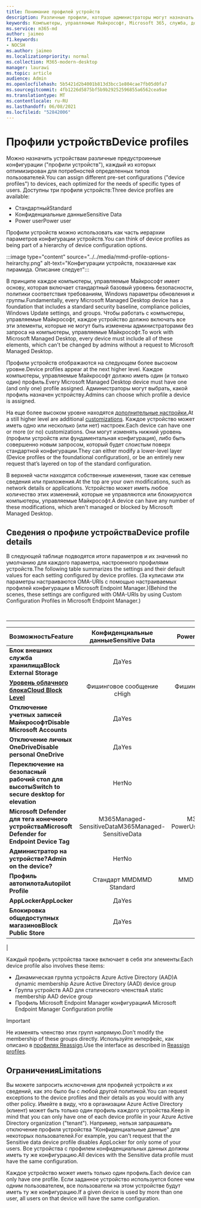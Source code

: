 ```yaml
---
title: Понимание профилей устройств
description: Различные профили, которые администраторы могут назначать устройствам
keywords: Компьютеры, управляемые Майкрософт, Microsoft 365, служба, документация
ms.service: m365-md
author: jaimeo
f1.keywords:
- NOCSH
ms.author: jaimeo
ms.localizationpriority: normal
ms.collection: M365-modern-desktop
manager: laurawi
ms.topic: article
audience: Admin
ms.openlocfilehash: 5b5421d2b4001b813d3bcc1e804cae7fb05d0fa7
ms.sourcegitcommit: 4fb1226d5875bf5b9b29252596855a6562cea9ae
ms.translationtype: MT
ms.contentlocale: ru-RU
ms.lasthandoff: 06/08/2021
ms.locfileid: "52842006"
---
```

# <a name="device-profiles"></a><span data-ttu-id="fb274-104">Профили устройств</span><span class="sxs-lookup"><span data-stu-id="fb274-104">Device profiles</span></span>

<span data-ttu-id="fb274-105">Можно назначить устройствам различные предустроинные конфигурации ("профили устройств"), каждый из которых оптимизирован для потребностей определенных типов пользователей.</span><span class="sxs-lookup"><span data-stu-id="fb274-105">You can assign different pre-set configurations ("device profiles") to devices, each optimized for the needs of specific types of users.</span></span> <span data-ttu-id="fb274-106">Доступны три профиля устройств:</span><span class="sxs-lookup"><span data-stu-id="fb274-106">Three device profiles are available:</span></span>

- <span data-ttu-id="fb274-107">Стандартный</span><span class="sxs-lookup"><span data-stu-id="fb274-107">Standard</span></span>
- <span data-ttu-id="fb274-108">Конфиденциальные данные</span><span class="sxs-lookup"><span data-stu-id="fb274-108">Sensitive Data</span></span>
- <span data-ttu-id="fb274-109">Power user</span><span class="sxs-lookup"><span data-stu-id="fb274-109">Power user</span></span>

<span data-ttu-id="fb274-110">Профили устройств можно использовать как часть иерархии параметров конфигурации устройств.</span><span class="sxs-lookup"><span data-stu-id="fb274-110">You can think of device profiles as being part of a hierarchy of device configuration options.</span></span>

:::image type="content" source="../../media/mmd-profile-options-heirarchy.png" alt-text="Конфигурации устройств, показанные как пирамида. Описание следует":::

<span data-ttu-id="fb274-112">В принципе каждое компьютеры, управляемые Майкрософт имеет основу, которая включает стандартный базовый уровень безопасности, политики соответствия требованиям, Windows параметры обновления и группы.</span><span class="sxs-lookup"><span data-stu-id="fb274-112">Fundamentally, every Microsoft Managed Desktop device has a foundation that includes a standard security baseline, compliance policies, Windows Update settings, and groups.</span></span> <span data-ttu-id="fb274-113">Чтобы работать с компьютеры, управляемые Майкрософт, каждое устройство должно включать все эти элементы, которые не могут быть изменены администраторами без запроса на компьютеры, управляемые Майкрософт.</span><span class="sxs-lookup"><span data-stu-id="fb274-113">To work with Microsoft Managed Desktop, every device must include all of these elements, which can't be changed by admins without a request to Microsoft Managed Desktop.</span></span>

<span data-ttu-id="fb274-114">Профили устройств отображаются на следующем более высоком уровне.</span><span class="sxs-lookup"><span data-stu-id="fb274-114">Device profiles appear at the next higher level.</span></span> <span data-ttu-id="fb274-115">Каждое компьютеры, управляемые Майкрософт должно иметь один (и только один) профиль.</span><span class="sxs-lookup"><span data-stu-id="fb274-115">Every Microsoft Managed Desktop device must have one (and only one) profile assigned.</span></span> <span data-ttu-id="fb274-116">Администраторы могут выбрать, какой профиль назначен устройству.</span><span class="sxs-lookup"><span data-stu-id="fb274-116">Admins can choose which profile a device is assigned.</span></span>

<span data-ttu-id="fb274-117">На еще более высоком уровне находятся [дополнительные настройки.](customizing.md)</span><span class="sxs-lookup"><span data-stu-id="fb274-117">At a still higher level are additional [customizations](customizing.md).</span></span> <span data-ttu-id="fb274-118">Каждое устройство может иметь одно или несколько (или нет) настроек.</span><span class="sxs-lookup"><span data-stu-id="fb274-118">Each device can have one or more (or no) customizations.</span></span> <span data-ttu-id="fb274-119">Они могут изменять нижний уровень (профили устройств или фундаментальная конфигурация), либо быть совершенно новым запросом, который будет слоистым поверх стандартной конфигурации.</span><span class="sxs-lookup"><span data-stu-id="fb274-119">They can either modify a lower-level layer (Device profiles or the foundational configuration),  or be an entirely new request that’s layered on top of the standard configuration.</span></span>

<span data-ttu-id="fb274-120">В верхней части находятся собственные изменения, такие как сетевые сведения или приложения.</span><span class="sxs-lookup"><span data-stu-id="fb274-120">At the top are your own modifications, such as network details or applications.</span></span> <span data-ttu-id="fb274-121">Устройство может иметь любое количество этих изменений, которые не управляются или блокируются компьютеры, управляемые Майкрософт.</span><span class="sxs-lookup"><span data-stu-id="fb274-121">A device can have any number of these modifications, which aren't managed or blocked by Microsoft Managed Desktop.</span></span>


## <a name="device-profile-details"></a><span data-ttu-id="fb274-122">Сведения о профиле устройства</span><span class="sxs-lookup"><span data-stu-id="fb274-122">Device profile details</span></span>

<span data-ttu-id="fb274-123">В следующей таблице подводятся итоги параметров и их значений по умолчанию для каждого параметра, настроенного профилями устройств.</span><span class="sxs-lookup"><span data-stu-id="fb274-123">The following table summarizes the settings and their default values for each setting configured by device profiles.</span></span> <span data-ttu-id="fb274-124">(За кулисами эти параметры настраиваются OMA-URIs с помощью настраиваемых профилей конфигурации в Microsoft Endpoint Manager.)</span><span class="sxs-lookup"><span data-stu-id="fb274-124">(Behind the scenes, these settings are configured with OMA-URIs by using Custom Configuration Profiles in Microsoft Endpoint Manager.)</span></span>

<br>

****

|<span data-ttu-id="fb274-125">Возможность</span><span class="sxs-lookup"><span data-stu-id="fb274-125">Feature</span></span>|<span data-ttu-id="fb274-126">Конфиденциальные данные</span><span class="sxs-lookup"><span data-stu-id="fb274-126">Sensitive Data</span></span>|<span data-ttu-id="fb274-127">Power User</span><span class="sxs-lookup"><span data-stu-id="fb274-127">Power User</span></span>|<span data-ttu-id="fb274-128">Стандартный</span><span class="sxs-lookup"><span data-stu-id="fb274-128">Standard</span></span>|
|---|:---:|:---:|:---:|
|<span data-ttu-id="fb274-129">**Блок внешних служба хранилища**</span><span class="sxs-lookup"><span data-stu-id="fb274-129">**Block External Storage**</span></span>|<span data-ttu-id="fb274-130">Да</span><span class="sxs-lookup"><span data-stu-id="fb274-130">Yes</span></span>|<span data-ttu-id="fb274-131">Да</span><span class="sxs-lookup"><span data-stu-id="fb274-131">Yes</span></span>|<span data-ttu-id="fb274-132">Нет</span><span class="sxs-lookup"><span data-stu-id="fb274-132">No</span></span>|
|<span data-ttu-id="fb274-133">**[Уровень облачного блока](/graph/api/resources/intune-deviceconfig-defendercloudblockleveltype)**</span><span class="sxs-lookup"><span data-stu-id="fb274-133">**[Cloud Block Level](/graph/api/resources/intune-deviceconfig-defendercloudblockleveltype)**</span></span>|<span data-ttu-id="fb274-134">Фишинговое сообщение с</span><span class="sxs-lookup"><span data-stu-id="fb274-134">High</span></span>|<span data-ttu-id="fb274-135">Фишинговое сообщение с</span><span class="sxs-lookup"><span data-stu-id="fb274-135">High</span></span>|<span data-ttu-id="fb274-136">Фишинговое сообщение с</span><span class="sxs-lookup"><span data-stu-id="fb274-136">High</span></span>|
|<span data-ttu-id="fb274-137">**Отключение учетных записей Майкрософт**</span><span class="sxs-lookup"><span data-stu-id="fb274-137">**Disable Microsoft Accounts**</span></span>|<span data-ttu-id="fb274-138">Да</span><span class="sxs-lookup"><span data-stu-id="fb274-138">Yes</span></span>|<span data-ttu-id="fb274-139">Да</span><span class="sxs-lookup"><span data-stu-id="fb274-139">Yes</span></span>|<span data-ttu-id="fb274-140">Нет</span><span class="sxs-lookup"><span data-stu-id="fb274-140">No</span></span>|
|<span data-ttu-id="fb274-141">**Отключение личных OneDrive**</span><span class="sxs-lookup"><span data-stu-id="fb274-141">**Disable personal OneDrive**</span></span>|<span data-ttu-id="fb274-142">Да</span><span class="sxs-lookup"><span data-stu-id="fb274-142">Yes</span></span>|<span data-ttu-id="fb274-143">Да</span><span class="sxs-lookup"><span data-stu-id="fb274-143">Yes</span></span>|<span data-ttu-id="fb274-144">Нет</span><span class="sxs-lookup"><span data-stu-id="fb274-144">No</span></span>|
|<span data-ttu-id="fb274-145">**Переключение на безопасный рабочий стол для высоты**</span><span class="sxs-lookup"><span data-stu-id="fb274-145">**Switch to secure desktop for elevation**</span></span>|<span data-ttu-id="fb274-146">Нет</span><span class="sxs-lookup"><span data-stu-id="fb274-146">No</span></span>|<span data-ttu-id="fb274-147">Да</span><span class="sxs-lookup"><span data-stu-id="fb274-147">Yes</span></span>|<span data-ttu-id="fb274-148">Нет</span><span class="sxs-lookup"><span data-stu-id="fb274-148">No</span></span>|
|<span data-ttu-id="fb274-149">**Microsoft Defender для тега конечного устройства**</span><span class="sxs-lookup"><span data-stu-id="fb274-149">**Microsoft Defender for Endpoint Device Tag**</span></span>|<span data-ttu-id="fb274-150">M365Managed-SensitiveData</span><span class="sxs-lookup"><span data-stu-id="fb274-150">M365Managed-SensitiveData</span></span>|<span data-ttu-id="fb274-151">M365Managed-PowerUser</span><span class="sxs-lookup"><span data-stu-id="fb274-151">M365Managed-PowerUser</span></span>|<span data-ttu-id="fb274-152">M365Managed-Standard</span><span class="sxs-lookup"><span data-stu-id="fb274-152">M365Managed-Standard</span></span>|
|<span data-ttu-id="fb274-153">**Администратор на устройстве?**</span><span class="sxs-lookup"><span data-stu-id="fb274-153">**Admin on the device?**</span></span>|<span data-ttu-id="fb274-154">Нет</span><span class="sxs-lookup"><span data-stu-id="fb274-154">No</span></span>|<span data-ttu-id="fb274-155">Да</span><span class="sxs-lookup"><span data-stu-id="fb274-155">Yes</span></span>|<span data-ttu-id="fb274-156">Нет</span><span class="sxs-lookup"><span data-stu-id="fb274-156">No</span></span>|
|<span data-ttu-id="fb274-157">**Профиль автопилота**</span><span class="sxs-lookup"><span data-stu-id="fb274-157">**Autopilot Profile**</span></span>|<span data-ttu-id="fb274-158">Стандарт MMD</span><span class="sxs-lookup"><span data-stu-id="fb274-158">MMD Standard</span></span>|<span data-ttu-id="fb274-159">MMD Power User</span><span class="sxs-lookup"><span data-stu-id="fb274-159">MMD Power User</span></span>|<span data-ttu-id="fb274-160">Стандарт MMD</span><span class="sxs-lookup"><span data-stu-id="fb274-160">MMD Standard</span></span>|
|<span data-ttu-id="fb274-161">**AppLocker**</span><span class="sxs-lookup"><span data-stu-id="fb274-161">**AppLocker**</span></span>|<span data-ttu-id="fb274-162">Да</span><span class="sxs-lookup"><span data-stu-id="fb274-162">Yes</span></span>|<span data-ttu-id="fb274-163">Нет</span><span class="sxs-lookup"><span data-stu-id="fb274-163">No</span></span>|<span data-ttu-id="fb274-164">Нет</span><span class="sxs-lookup"><span data-stu-id="fb274-164">No</span></span>|
|<span data-ttu-id="fb274-165">**Блокировка общедоступных магазинов**</span><span class="sxs-lookup"><span data-stu-id="fb274-165">**Block Public Store**</span></span>|<span data-ttu-id="fb274-166">Да</span><span class="sxs-lookup"><span data-stu-id="fb274-166">Yes</span></span>|<span data-ttu-id="fb274-167">Да</span><span class="sxs-lookup"><span data-stu-id="fb274-167">Yes</span></span>|<span data-ttu-id="fb274-168">Нет</span><span class="sxs-lookup"><span data-stu-id="fb274-168">No</span></span>|
|

<span data-ttu-id="fb274-169">Каждый профиль устройства также включает в себя эти элементы:</span><span class="sxs-lookup"><span data-stu-id="fb274-169">Each device profile also involves these items:</span></span>

- <span data-ttu-id="fb274-170">Динамическая группа устройств Azure Active Directory (AAD)</span><span class="sxs-lookup"><span data-stu-id="fb274-170">A dynamic membership Azure Active Directory (AAD) device group</span></span>
- <span data-ttu-id="fb274-171">Группа устройств AAD для статического членства</span><span class="sxs-lookup"><span data-stu-id="fb274-171">A static membership AAD device group</span></span>
- <span data-ttu-id="fb274-172">Профиль Microsoft Endpoint Manager конфигурации</span><span class="sxs-lookup"><span data-stu-id="fb274-172">A Microsoft Endpoint Manager Configuration profile</span></span>

> [!IMPORTANT]
> <span data-ttu-id="fb274-173">Не изменять членство этих групп напрямую.</span><span class="sxs-lookup"><span data-stu-id="fb274-173">Don’t modify the membership of these groups directly.</span></span> <span data-ttu-id="fb274-174">Используйте интерфейс, как описано в [профилях Reassign](../working-with-managed-desktop/change-device-profile.md).</span><span class="sxs-lookup"><span data-stu-id="fb274-174">Use the interface as described in [Reassign profiles](../working-with-managed-desktop/change-device-profile.md).</span></span>

## <a name="limitations"></a><span data-ttu-id="fb274-175">Ограничения</span><span class="sxs-lookup"><span data-stu-id="fb274-175">Limitations</span></span>

<span data-ttu-id="fb274-176">Вы можете запросить исключения для профилей устройств и их сведений, как это было бы с любой другой политикой.</span><span class="sxs-lookup"><span data-stu-id="fb274-176">You can request exceptions to the device profiles and their details as you would with any other policy.</span></span> <span data-ttu-id="fb274-177">Имейте в виду, что в организации Azure Active Directory (клиент) может быть только один профиль каждого устройства.</span><span class="sxs-lookup"><span data-stu-id="fb274-177">Keep in mind that you can only have one of each device profile in your Azure Active Directory organization ("tenant").</span></span> <span data-ttu-id="fb274-178">Например, нельзя запрашивать отключение профиля устройства "Конфиденциальные данные" для некоторых пользователей.</span><span class="sxs-lookup"><span data-stu-id="fb274-178">For example, you can't request that the Sensitive data device profile disables AppLocker for only some of your users.</span></span> <span data-ttu-id="fb274-179">Все устройства с профилем конфиденциальных данных должны иметь ту же конфигурацию.</span><span class="sxs-lookup"><span data-stu-id="fb274-179">All devices with the Sensitive data profile must have the same configuration.</span></span>

<span data-ttu-id="fb274-180">Каждое устройство может иметь только один профиль.</span><span class="sxs-lookup"><span data-stu-id="fb274-180">Each device can only have one profile.</span></span> <span data-ttu-id="fb274-181">Если заданное устройство используется более чем одним пользователем, все пользователи на этом устройстве будут иметь ту же конфигурацию.</span><span class="sxs-lookup"><span data-stu-id="fb274-181">If a given device is used by more than one user, all users on that device will have the same configuration.</span></span>
